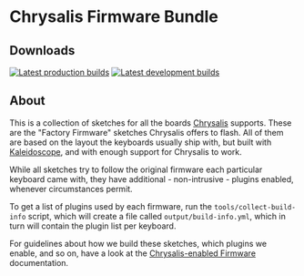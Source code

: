 Chrysalis Firmware Bundle
=========================

## Downloads

[![Latest production builds][badge:production]][build:prod]
[![Latest development builds][badge:development]][build:dev]

 [badge:development]: https://img.shields.io/github/v/release/keyboardio/chrysalis-firmware-bundle?include_prereleases&label=Development&style=for-the-badge
 [badge:production]: https://img.shields.io/github/v/release/keyboardio/chrysalis-firmware-bundle?label=Production&style=for-the-badge
 [build:prod]: https://github.com/keyboardio/Chrysalis-Firmware-Bundle/releases/latest
 [build:dev]: https://github.com/keyboardio/Chrysalis-Firmware-Bundle/releases/tag/v0.93.1-snapshot

## About

This is a collection of sketches for all the boards [Chrysalis][chrysalis]
supports. These are the "Factory Firmware" sketches Chrysalis offers to flash.
All of them are based on the layout the keyboards usually ship with, but built
with [Kaleidoscope][kaleidoscope], and with enough support for Chrysalis to
work.

 [chrysalis]: https://github.com/keyboardio/chrysalis-bundle-keyboardio
 [kaleidoscope]: https://github.com/keyboardio/Kaleidoscope

While all sketches try to follow the original firmware each particular keyboard
came with, they have additional - non-intrusive - plugins enabled, whenever
circumstances permit.

To get a list of plugins used by each firmware, run the
`tools/collect-build-info` script, which will create a file called
`output/build-info.yml`, which in turn will contain the plugin list per
keyboard.

For guidelines about how we build these sketches, which plugins we enable, and
so on, have a look at the [Chrysalis-enabled
Firmware](docs/chrysalis-enabled-firmware.md) documentation.
